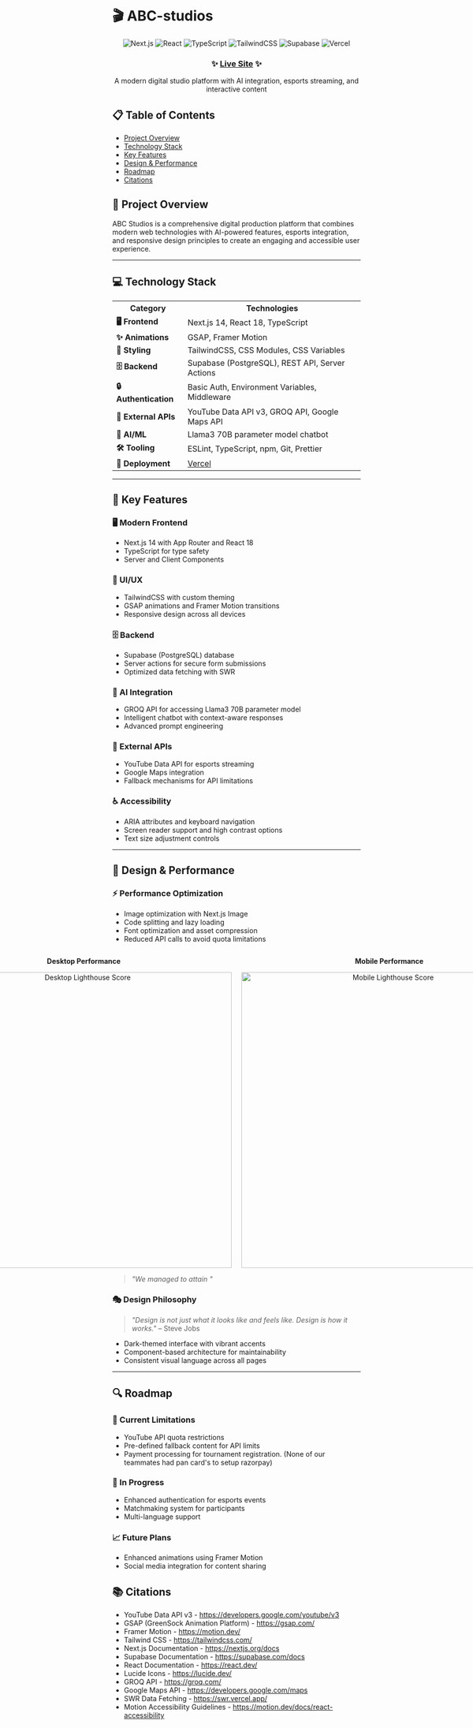 # 🎬 ABC-studios

<div align="center">
  
  ![Next.js](https://img.shields.io/badge/Next.js%2014-black?style=for-the-badge&logo=next.js&logoColor=white)
  ![React](https://img.shields.io/badge/React%2018-61DAFB?style=for-the-badge&logo=react&logoColor=black)
  ![TypeScript](https://img.shields.io/badge/TypeScript-3178C6?style=for-the-badge&logo=typescript&logoColor=white)
  ![TailwindCSS](https://img.shields.io/badge/TailwindCSS-38B2AC?style=for-the-badge&logo=tailwind-css&logoColor=white)
  ![Supabase](https://img.shields.io/badge/Supabase-3ECF8E?style=for-the-badge&logo=supabase&logoColor=white)
  ![Vercel](https://img.shields.io/badge/Vercel-000000?style=for-the-badge&logo=vercel&logoColor=white)

  ### ✨ [Live Site](https://abc-studios.vercel.app/) ✨
  
  <p>A modern digital studio platform with AI integration, esports streaming, and interactive content</p>
  
</div>

## 📋 Table of Contents

- [Project Overview](#-project-overview)
- [Technology Stack](#-technology-stack)
- [Key Features](#-key-features)
- [Design & Performance](#-design--performance)
- [Roadmap](#-roadmap)
- [Citations](#-citations)

## 🚀 Project Overview

ABC Studios is a comprehensive digital production platform that combines modern web technologies with AI-powered features, esports integration, and responsive design principles to create an engaging and accessible user experience.

---

## 💻 Technology Stack

<table>
  <tr>
    <th>Category</th>
    <th>Technologies</th>
  </tr>
  <tr>
    <td><b>🖥️ Frontend</b></td>
    <td>Next.js 14, React 18, TypeScript</td>
  </tr>
  <tr>
    <td><b>✨ Animations</b></td>
    <td>GSAP, Framer Motion</td>
  </tr>
  <tr>
    <td><b>🎨 Styling</b></td>
    <td>TailwindCSS, CSS Modules, CSS Variables</td>
  </tr>
  <tr>
    <td><b>🗄️ Backend</b></td>
    <td>Supabase (PostgreSQL), REST API, Server Actions</td>
  </tr>
  <tr>
    <td><b>🔒 Authentication</b></td>
    <td>Basic Auth, Environment Variables, Middleware</td>
  </tr>
  <tr>
    <td><b>🔌 External APIs</b></td>
    <td>YouTube Data API v3, GROQ API, Google Maps API</td>
  </tr>
  <tr>
    <td><b>🤖 AI/ML</b></td>
    <td>Llama3 70B parameter model chatbot</td>
  </tr>
  <tr>
    <td><b>🛠️ Tooling</b></td>
    <td>ESLint, TypeScript, npm, Git, Prettier</td>
  </tr>
  <tr>
    <td><b>🚀 Deployment</b></td>
    <td><a href="https://abc-studios.vercel.app/">Vercel</a></td>
  </tr>
</table>

---

## 🌟 Key Features

### 🖥️ Modern Frontend
- Next.js 14 with App Router and React 18
- TypeScript for type safety
- Server and Client Components

### 🎨 UI/UX
- TailwindCSS with custom theming
- GSAP animations and Framer Motion transitions
- Responsive design across all devices

### 🗄️ Backend
- Supabase (PostgreSQL) database
- Server actions for secure form submissions
- Optimized data fetching with SWR

### 🤖 AI Integration
- GROQ API for accessing Llama3 70B parameter model
- Intelligent chatbot with context-aware responses
- Advanced prompt engineering

### 🔌 External APIs
- YouTube Data API for esports streaming
- Google Maps integration
- Fallback mechanisms for API limitations

### ♿ Accessibility
- ARIA attributes and keyboard navigation
- Screen reader support and high contrast options
- Text size adjustment controls

---

## 🎯 Design & Performance

### ⚡ Performance Optimization

- Image optimization with Next.js Image
- Code splitting and lazy loading
- Font optimization and asset compression
- Reduced API calls to avoid quota limitations

<div align="center">
  <div style="display: flex; justify-content: center; gap: 20px;">
    <div>
      <p><b>Desktop Performance</b></p>
      <img width="600" alt="Desktop Lighthouse Score" src="https://github.com/user-attachments/assets/ef563238-470f-4d01-85ed-416d134b70e7" />
    </div>
    <div>
      <p><b>Mobile Performance</b></p>
      <img width="600" alt="Mobile Lighthouse Score" src="https://github.com/user-attachments/assets/015327cd-238b-45a4-b08b-3ee0fbe4956c" />
    </div>
  </div>
</div>

> *"We managed to attain "*



### 🎭 Design Philosophy

> *"Design is not just what it looks like and feels like. Design is how it works."* – Steve Jobs

- Dark-themed interface with vibrant accents
- Component-based architecture for maintainability
- Consistent visual language across all pages

---

## 🔍 Roadmap

### 🚧 Current Limitations
- YouTube API quota restrictions
- Pre-defined fallback content for API limits
- Payment processing for tournament registration. (None of our teammates had pan card's to setup razorpay)

### 🔮 In Progress
- Enhanced authentication for esports events
- Matchmaking system for participants
- Multi-language support

### 📈 Future Plans
- Enhanced animations using Framer Motion
- Social media integration for content sharing

## 📚 Citations

- YouTube Data API v3 - https://developers.google.com/youtube/v3
- GSAP (GreenSock Animation Platform) - https://gsap.com/
- Framer Motion - https://motion.dev/
- Tailwind CSS - https://tailwindcss.com/
- Next.js Documentation - https://nextjs.org/docs
- Supabase Documentation - https://supabase.com/docs
- React Documentation - https://react.dev/
- Lucide Icons - https://lucide.dev/
- GROQ API - https://groq.com/
- Google Maps API - https://developers.google.com/maps
- SWR Data Fetching - https://swr.vercel.app/
- Motion Accessibility Guidelines - https://motion.dev/docs/react-accessibility
